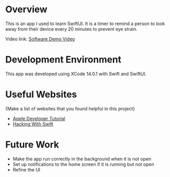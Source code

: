 # Overview

This is an app I used to learn SwiftUI. It is a timer to remind a person to look away from their device every 20 minutes to prevent eye strain.

Video link:
[Software Demo Video](http://youtu.be/hRfbHqqdd2A?hd=1)

# Development Environment

This app was developed using XCode 14.0.1 with Swift and SwiftUI.

# Useful Websites

{Make a list of websites that you found helpful in this project}
* [Apple Developer Tutorial](https://developer.apple.com/tutorials/swiftui)
* [Hacking With Swift](https://www.hackingwithswift.com/)

# Future Work

* Make the app run correctly in the background when it is not open
* Set up notifications to the home screen if it is running but not open
* Refine the UI
